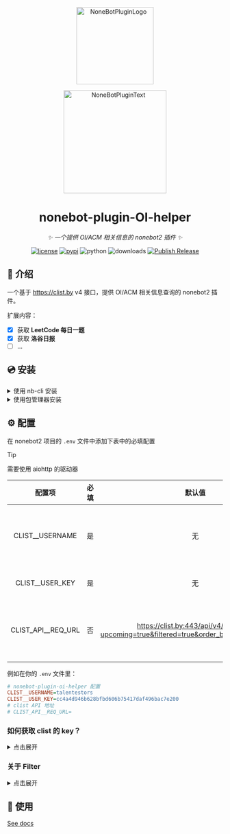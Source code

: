 <div align="center">
  <a href="https://v2.nonebot.dev/store"><img src="https://raw.githubusercontent.com/A-kirami/nonebot-plugin-template/resources/nbp_logo.png" width="180" height="180" alt="NoneBotPluginLogo"></a>
  </br>
  <p><img src="https://raw.githubusercontent.com/talentestors/nonebot-plugin-oi-helper/main/docs/img/NoneBotPlugin.svg" width="240" alt="NoneBotPluginText"></p>
</div>
<div align="center">

# nonebot-plugin-OI-helper

_✨ 一个提供 OI/ACM 相关信息的 nonebot2 插件 ✨_

[![license](https://img.shields.io/github/license/talentestors/nonebot-plugin-oi-helper.svg)](https://www.gnu.org/licenses/agpl-3.0.html)
[![pypi](https://img.shields.io/pypi/v/nonebot-plugin-oi-helper.svg)](https://pypi.python.org/pypi/nonebot-plugin-oi-helper)
![python](https://img.shields.io/badge/python-3.10+-blue.svg)
![downloads](https://img.shields.io/pypi/dm/nonebot-plugin-oi-helper)
[![Publish Release](https://github.com/talentestors/nonebot-plugin-oi-helper/actions/workflows/release-publish.yml/badge.svg)](https://github.com/talentestors/nonebot-plugin-oi-helper/actions/workflows/release-publish.yml)

</div>

## 📖 介绍

一个基于 <https://clist.by> v4 接口，提供 OI/ACM 相关信息查询的 nonebot2 插件。

扩展内容：

- [x] 获取 **LeetCode 每日一题**
- [x] 获取 **洛谷日报**
- [ ] ...

## 💿 安装

<details>
<summary>使用 nb-cli 安装</summary>

在 nonebot2 项目的根目录下打开命令行, 输入以下指令即可安装

```bash
nb plugin install nonebot-plugin-oi-helper
```

</details>

<details>
<summary>使用包管理器安装</summary>

在 nonebot2 项目的插件目录下, 打开命令行, 根据你使用的包管理器, 输入相应的安装命令

<details>
<summary>pip</summary>

```bash
pip install nonebot-plugin-oi-helper
```

</details>

<details>
<summary>pdm</summary>

```bash
pdm add nonebot-plugin-oi-helper
```

</details>

<details>
<summary>poetry</summary>

```bash
poetry add nonebot-plugin-oi-helper
```

</details>

<details>
<summary>conda</summary>

```bash
conda install nonebot-plugin-oi-helper
```

</details>

<details>
<summary>uv</summary>

</br>

[![uv](https://img.shields.io/endpoint?url=https://raw.githubusercontent.com/astral-sh/uv/main/assets/badge/v0.json)](https://github.com/astral-sh/uv)

> Documents: <https://docs.astral.sh/uv/>

```bash
uv add nonebot-plugin-oi-helper
```

</details>

打开 nonebot2 项目根目录下的 `pyproject.toml` 文件, 在 `[tool.nonebot]` 部分追加写入

```bash
plugins = ["nonebot-plugin-oi-helper"]
```

</details>

## ⚙️ 配置

在 nonebot2 项目的 `.env` 文件中添加下表中的必填配置

> [!TIP]
> 需要使用 aiohttp 的驱动器

|       配置项       | 必填  |                                            默认值                                             |      说明       |
| :----------------: | :---: | :-------------------------------------------------------------------------------------------: | :-------------: |
|  CLIST__USERNAME   |  是   |                                              无                                               | 你的clist用户名 |
|  CLIST__USER_KEY   |  是   |                                              无                                               |    你的 key     |
| CLIST_API__REQ_URL |  否   | <https://clist.by:443/api/v4/contest/?upcoming=true&filtered=true&order_by=start&format=json> |  自定义查询url  |

例如在你的 `.env` 文件里：

```ini
# nonebot-plugin-oi-helper 配置
CLIST__USERNAME=talentestors
CLIST__USER_KEY=cc4a4d946b628bfbd606b75417daf496bac7e200
# clist API 地址
# CLIST_API__REQ_URL=
```

### 如何获取 clist 的 key？

<details>
<summary>点击展开</summary>

1. 进入 CLIST 官网：<https://clist.by/>
2. 如果你是新用户，你需要新建一个账户。
3. 前往 <https://clist.by/api/v4/doc/> 页面也可以从这里进去：
    ![api](./docs/img/image.png)
4. 点 _here_ 获取你的 API KEY
    > Accessing the API requires an API key, which is available to authenticated users _here_.

    ![here](./docs/img/guide.png)

</details>

### 关于 Filter

<details>
<summary>点击展开</summary>

默认的 clist 的 url 加入了，`filtered=true` 参数。

这意味着你可以在你的账户里面直接配置规则，而不用设置复杂的 url 请求参数。

<https://clist.by/settings/filters/>

点击 _create_ 去创建一个规则

`Resources` 项，能筛选对应的平台。

![filter](./docs/img/filter.png)

</details>

## 🎉 使用

[See docs](https://github.com/talentestors/nonebot-plugin-oi-helper/blob/main/docs/README.md)
